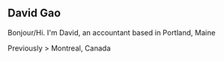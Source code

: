 ## David Gao 

Bonjour/Hi. I'm David, an accountant based in Portland, Maine

Previously > Montreal, Canada 

